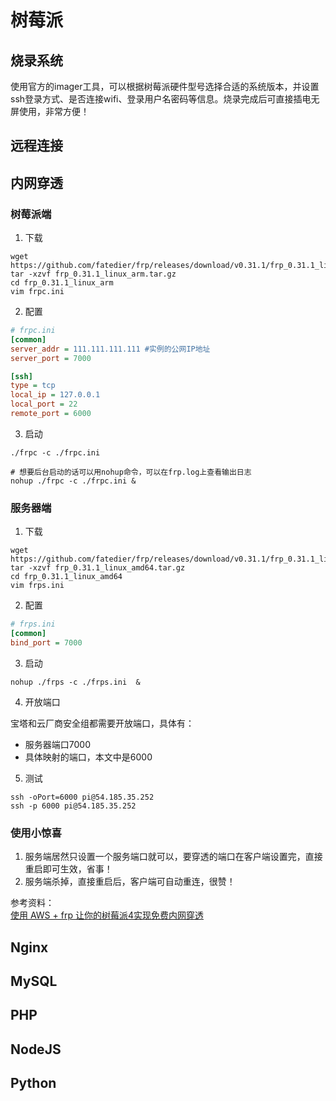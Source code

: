 # 树莓派

## 烧录系统

使用官方的imager工具，可以根据树莓派硬件型号选择合适的系统版本，并设置ssh登录方式、是否连接wifi、登录用户名密码等信息。烧录完成后可直接插电无屏使用，非常方便！

## 远程连接

## 内网穿透

### 树莓派端

1. 下载

```shell
wget https://github.com/fatedier/frp/releases/download/v0.31.1/frp_0.31.1_linux_arm.tar.gz
tar -xzvf frp_0.31.1_linux_arm.tar.gz 
cd frp_0.31.1_linux_arm
vim frpc.ini
```

2. 配置

```ini
# frpc.ini
[common]
server_addr = 111.111.111.111 #实例的公网IP地址
server_port = 7000

[ssh]
type = tcp
local_ip = 127.0.0.1
local_port = 22
remote_port = 6000
```

3. 启动
```shell
./frpc -c ./frpc.ini

# 想要后台启动的话可以用nohup命令，可以在frp.log上查看输出日志
nohup ./frpc -c ./frpc.ini &
```

### 服务器端

1. 下载

```shell
wget https://github.com/fatedier/frp/releases/download/v0.31.1/frp_0.31.1_linux_amd64.tar.gz
tar -xzvf frp_0.31.1_linux_amd64.tar.gz 
cd frp_0.31.1_linux_amd64
vim frps.ini
```

2. 配置

```ini
# frps.ini
[common]
bind_port = 7000
```

3. 启动

```shell
nohup ./frps -c ./frps.ini  &
```

4. 开放端口

宝塔和云厂商安全组都需要开放端口，具体有：  
- 服务器端口7000
- 具体映射的端口，本文中是6000

5. 测试

```shell
ssh -oPort=6000 pi@54.185.35.252
ssh -p 6000 pi@54.185.35.252
```

### 使用小惊喜

1. 服务端居然只设置一个服务端口就可以，要穿透的端口在客户端设置完，直接重启即可生效，省事！
2. 服务端杀掉，直接重启后，客户端可自动重连，很赞！

参考资料：  
[使用 AWS + frp 让你的树莓派4实现免费内网穿透](https://www.zhihu.com/tardis/zm/art/103457717)

## Nginx

## MySQL

## PHP

## NodeJS

## Python

